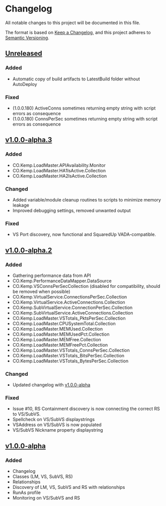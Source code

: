 # Changelog

All notable changes to this project will be documented in this file.

The format is based on [Keep a Changelog](https://keepachangelog.com/en/1.0.0/),
and this project adheres to [Semantic Versioning](https://semver.org/spec/v2.0.0.html).

## [Unreleased]

### Added

- Automatic copy of build artifacts to LatestBuild folder without AutoDeploy

### Fixed

- (1.0.0.180) ActiveConns sometimes returning empty string with script errors as consequence
- (1.0.0.180) ConnsPerSec sometimes returning empty string with script errors as consequence

## [v1.0.0-alpha.3]

### Added

- CO.Kemp.LoadMaster.APIAvailability.Monitor
- CO.Kemp.LoadMaster.HA1IsActive.Collection
- CO.Kemp.LoadMaster.HA2IsActive.Collection

### Changed

- Added variable/module cleanup routines to scripts to minimize memory leakage
- Improved debugging settings, removed unwanted output

### Fixed

- VS Port discovery, now functional and SquaredUp VADA-compatible.

## [v1.0.0-alpha.2]

### Added

- Gathering performance data from API
- CO.Kemp.PerformanceDataMapper.DataSource
- CO.Kemp.VSConnsPerSecCollection (disabled for compatibility, should be removed when possible)
- CO.Kemp.VirtualService.ConnectionsPerSec.Collection
- CO.Kemp.VirtualService.ActiveConnections.Collection
- CO.Kemp.SubVirtualService.ConnectionPerSec.Collection
- CO.Kemp.SubVirtualService.ActiveConnections.Collection
- CO.Kemp.LoadMaster.VSTotals_PktsPerSec.Collection
- CO.Kemp.LoadMaster.CPUSystemTotal.Collection
- CO.Kemp.LoadMaster.MEMUsed.Collection
- CO.Kemp.LoadMaster.MEMUsedPct.Collection
- CO.Kemp.LoadMaster.MEMFree.Collection
- CO.Kemp.LoadMaster.MEMFreePct.Collection
- CO.Kemp.LoadMaster.VSTotals_ConnsPerSec.Collection
- CO.Kemp.LoadMaster.VSTotals_BitsPerSec.Collection
- CO.Kemp.LoadMaster.VSTotals_BytesPerSec.Collection

### Changed

- Updated changelog with [v1.0.0-alpha]

### Fixed

- Issue #10, RS Containment discovery is now connecting the correct RS to VS/SubVS.
- Spellcheck on VS/SubVS displaystrings
- VSAddress on VS/SubVS is now populated
- VS/SubVS Nickname property displaystring

## [v1.0.0-alpha]

### Added

- Changelog
- Classes (LM, VS, SubVS, RS)
- Relationships
- Discovery of LM, VS, SubVS and RS with relationships
- RunAs profile
- Monitoring on VS/SubVS and RS

[Unreleased]: https://github.com/ClasOhlson/CO.Kemp/compare/v1.0.0-alpha.3...HEAD
[v1.0.0-alpha.3]: https://github.com/ClasOhlson/CO.Kemp/compare/v1.0.0-alpha.2...v1.0.0-alpha.3
[v1.0.0-alpha.2]: https://github.com/ClasOhlson/CO.Kemp/compare/v1.0.0-alpha...v1.0.0-alpha.2
[v1.0.0-alpha]: https://github.com/ClasOhlson/CO.Kemp/compare/2363f6e3025e430963c61f8420f05d549ddfe007...v1.0.0-alpha
